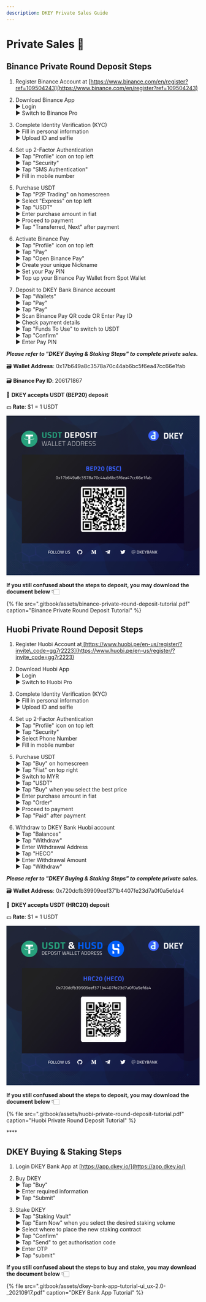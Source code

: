 ```yaml
---
description: DKEY Private Sales Guide
---
```


# Private Sales 🎯

## **Binance Private Round Deposit Steps**

1. Register Binance Account at [https://www.binance.com/en/register?ref=109504243](https://www.binance.com/en/register?ref=109504243) 

2. Download Binance App  
   ▶ Login  
   ▶ Switch to Binance Pro

3. Complete Identity Verification \(KYC\)  
   ▶ Fill in personal information  
   ▶ Upload ID and selfie

4. Set up 2-Factor Authentication  
   ▶ Tap "Profile" icon on top left  
   ▶ Tap "Security"  
   ▶ Tap "SMS Authentication"  
   ▶ Fill in mobile number

5. Purchase USDT  
   ▶ Tap "P2P Trading" on homescreen  
   ▶ Select "Express" on top left  
   ▶ Tap "USDT"  
   ▶ Enter purchase amount in fiat  
   ▶ Proceed to payment  
   ▶ Tap "Transferred, Next" after payment

6. Activate Binance Pay  
   ▶ Tap "Profile" icon on top left  
   ▶ Tap "Pay"  
   ▶ Tap "Open Binance Pay"  
   ▶ Create your unique Nickname  
   ▶ Set your Pay PIN  
   ▶ Top up your Binance Pay Wallet from Spot Wallet

7. Deposit to DKEY Bank Binance account  
   ▶ Tap "Wallets"  
   ▶ Tap "Pay"  
   ▶ Tap "Pay"  
   ▶ Scan Binance Pay QR code OR Enter Pay ID  
   ▶ Check payment details  
   ▶ Tap "Funds To Use" to switch to USDT  
   ▶ Tap "Confirm"  
   ▶ Enter Pay PIN

_**Please refer to "DKEY Buying & Staking Steps" to complete private sales.**_



🗃 **Wallet Address**: 0x17b649a8c3578a70c44ab6bc5f6ea47cc66e1fab

🗃 **Binance Pay ID**: 206171867

🔑 **DKEY accepts USDT \(BEP20\) deposit**

💵 **Rate**: $1 = 1 USDT

![](.gitbook/assets/usdt-deposit-poster_bep20.jpg)

**If you still confused about the steps to deposit, you may download the document below** 👇🏻 

{% file src=".gitbook/assets/binance-private-round-deposit-tutorial.pdf" caption="Binance Private Round Deposit Tutorial" %}



## Huobi Private Round Deposit Steps

1. Register Huobi Account at[ ](https://bit.ly/3gdMois)[https://www.huobi.pe/en-us/register/?invite\_code=gg7r2223](https://www.huobi.pe/en-us/register/?invite_code=gg7r2223)

2. Download Huobi App  
   ▶ Login   
   ▶ Switch to Huobi Pro

3. Complete Identity Verification \(KYC\)  
   ▶ Fill in personal information  
   ▶ Upload ID and selfie

4. Set up 2-Factor Authentication  
   ▶ Tap "Profile" icon on top left  
   ▶ Tap "Security"  
   ▶ Select Phone Number  
   ▶ Fill in mobile number

5. Purchase USDT  
   ▶ Tap "Buy" on homescreen  
   ▶ Tap "Fiat" on top right  
   ▶ Switch to MYR  
   ▶ Tap "USDT"  
   ▶ Tap "Buy" when you select the best price  
   ▶ Enter purchase amount in fiat  
   ▶ Tap "Order"  
   ▶ Proceed to payment  
   ▶ Tap "Paid" after payment

6. Withdraw to DKEY Bank Huobi account  
   ▶ Tap "Balances"  
   ▶ Tap "Withdraw"  
   ▶ Enter Withdrawal Address  
   ▶ Tap "HECO"  
   ▶ Enter Withdrawal Amount  
   ▶ Tap "Withdraw"

_**Please refer to "DKEY Buying & Staking Steps" to complete private sales.**_



🗃 **Wallet Address**: 0x720dcfb39909eef371b4407fe23d7a0f0a5efda4  
  
🔑 **DKEY accepts USDT \(HRC20\) deposit**

💵 **Rate**: $1 = 1 USDT

![](.gitbook/assets/hrc20_usdt-and-husd.jpg)

**If you still confused about the steps to deposit, you may download the document below** 👇🏻 

{% file src=".gitbook/assets/huobi-private-round-deposit-tutorial.pdf" caption="Huobi Private Round Deposit Tutorial" %}

\*\*\*\*

## **DKEY Buying & Staking Steps**

1. Login DKEY Bank App at [https://app.dkey.io/](https://app.dkey.io/)

2. Buy DKEY  
   ▶ Tap "Buy"  
   ▶ Enter required information  
   ▶ Tap "Submit"

3. Stake DKEY  
   ▶ Tap "Staking Vault"  
   ▶ Tap "Earn Now" when you select the desired staking volume  
   ▶ Select where to place the new staking contract  
   ▶ Tap "Confirm"  
   ▶ Tap "Send" to get authorisation code  
   ▶ Enter OTP  
   ▶ Tap "submit"



**If you still confused about the steps to buy and stake, you may download the document below** 👇🏻 

{% file src=".gitbook/assets/dkey-bank-app-tutorial-ui\_ux-2.0-\_20210917.pdf" caption="DKEY Bank App Tutorial" %}



